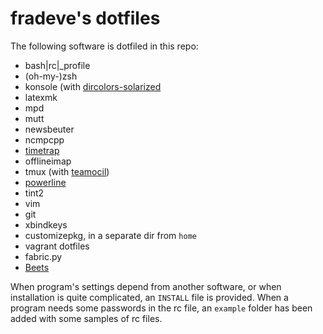 fradeve's dotfiles
==================

The following software is dotfiled in this repo:

* bash|rc|_profile
* (oh-my-)zsh
* konsole (with [dircolors-solarized](https://github.com/seebi/dircolors-solarized)
* latexmk
* mpd
* mutt
* newsbeuter
* ncmpcpp
* [timetrap](https://github.com/samg/timetrap)
* offlineimap
* tmux (with [teamocil](https://github.com/remiprev/teamocil))
* [powerline](https://github.com/Lokaltog/powerline)
* tint2
* vim
* git
* xbindkeys
* customizepkg, in a separate dir from `home`
* vagrant dotfiles
* fabric.py
* [Beets](https://github.com/sampsyo/beets)

When program's settings depend from another software, or when installation is quite complicated, an `INSTALL` file is provided. When a program needs some passwords in the rc file, an `example` folder has been added with some samples of rc files.

